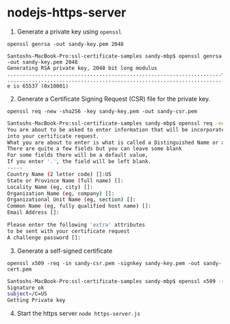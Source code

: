 # nodejs-https-server

1. Generate a private key using `openssl`

`openssl genrsa -out sandy-key.pem 2048`

```shell
Santoshs-MacBook-Pro:ssl-certificate-samples sandy-mbp$ openssl genrsa -out sandy-key.pem 2048
Generating RSA private key, 2048 bit long modulus
......................................................................+++
...................................................................................................+++
e is 65537 (0x10001)
```

2. Generate a Certificate Signing Request (CSR) file for the private key.

`openssl req -new -sha256 -key sandy-key.pem -out sandy-csr.pem`

```bash
Santoshs-MacBook-Pro:ssl-certificate-samples sandy-mbp$ openssl req -new -sha256 -key sandy-key.pem -out sandy-csr.pem
You are about to be asked to enter information that will be incorporated
into your certificate request.
What you are about to enter is what is called a Distinguished Name or a DN.
There are quite a few fields but you can leave some blank
For some fields there will be a default value,
If you enter '.', the field will be left blank.
-----
Country Name (2 letter code) []:US
State or Province Name (full name) []:
Locality Name (eg, city) []:
Organization Name (eg, company) []:
Organizational Unit Name (eg, section) []:
Common Name (eg, fully qualified host name) []:
Email Address []:

Please enter the following 'extra' attributes
to be sent with your certificate request
A challenge password []:
```

3. Generate a self-signed certificate

`openssl x509 -req -in sandy-csr.pem -signkey sandy-key.pem -out sandy-cert.pem`

```bash
Santoshs-MacBook-Pro:ssl-certificate-samples sandy-mbp$ openssl x509 -req -in sandy-csr.pem -signkey sandy-key.pem -out sandy-cert.pem
Signature ok
subject=/C=US
Getting Private key
```

4. Start the https server `node https-server.js`
